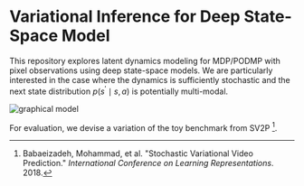 # Variational Inference for Deep State-Space Model

This repository explores latent dynamics modeling for MDP/PODMP with pixel observations using deep state-space models. We are particularly interested in the case where the dynamics is sufficiently stochastic and the next state distribution $p(s^\prime \mid s,a)$ is potentially multi-modal.

![graphical model](https://github.com/user-attachments/assets/3162d585-dccb-47e4-a4ae-0ef4225d2240)

For evaluation, we devise a variation of the toy benchmark from SV2P [^1].

[^1]: Babaeizadeh, Mohammad, et al. "Stochastic Variational Video Prediction." _International Conference on Learning Representations_. 2018.
